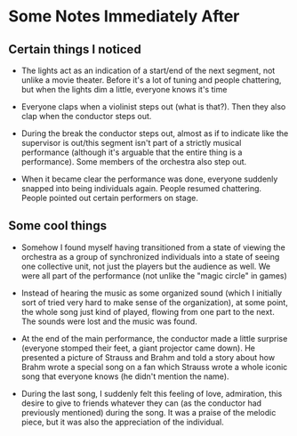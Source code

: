 # Some Notes Immediately After

## Certain things I noticed

* The lights act as an indication of a start/end of the next segment, not unlike a movie theater. Before it's a lot of tuning and people chattering, but when the lights dim a little, everyone knows it's time

* Everyone claps when a violinist steps out (what is that?). Then they also clap when the conductor steps out.

* During the break the conductor steps out, almost as if to indicate like the supervisor is out/this segment isn't part of a strictly musical performance (although it's arguable that the entire thing is a performance). Some members of the orchestra also step out.

* When it became clear the performance was done, everyone suddenly snapped into being individuals again. People resumed chattering. People pointed out certain performers on stage.

## Some cool things

* Somehow I found myself having transitioned from a state of viewing the orchestra as a group of synchronized individuals into a state of seeing one collective unit, not just the players but the audience as well. We were all part of the performance (not unlike the "magic circle" in games)

* Instead of hearing the music as some organized sound (which I initially sort of tried very hard to make sense of the organization), at some point, the whole song just kind of played, flowing from one part to the next. The sounds were lost and the music was found.

* At the end of the main performance, the conductor made a little surprise (everyone stomped their feet, a giant projector came down). He presented a picture of Strauss and Brahm and told a story about how Brahm wrote a special song on a fan which Strauss wrote a whole iconic song that everyone knows (he didn't mention the name).

* During the last song, I suddenly felt this feeling of love, admiration, this desire to give to friends whatever they can (as the conductor had previously mentioned) during the song. It was a praise of the melodic piece, but it was also the appreciation of the individual.